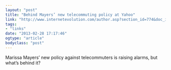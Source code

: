 ```yaml
---
layout: "post"
title: "Behind Mayers’ new telecommuting policy at Yahoo"
link: "http://www.internetevolution.com/author.asp?section_id=774&doc_id=259668&utm_source=loopinsight.com&utm_medium=referral&utm_campaign=Feed%3A+loopinsight%2FKqJb+%28The+Loop%29"
tags: 
- "links"
date: "2013-02-28 17:17:46"
ogtype: "article"
bodyclass: "post"
---
```


Marissa Mayers’ new policy against telecommuters is raising alarms, but what’s behind it?